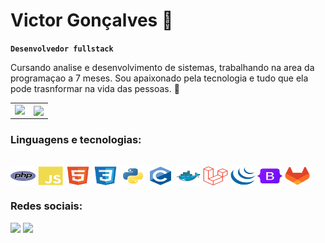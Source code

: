 # Victor Gonçalves 👾

**`Desenvolvedor fullstack`**

Cursando analise e desenvolvimento de sistemas, trabalhando na area da programaçao a 7 meses. Sou apaixonado pela tecnologia e tudo que ela pode trasnformar na vida das pessoas. 💜



<table>
  <tr>
    <td>
      <img src="https://github-readme-stats.vercel.app/api?username=anuraghazra&show_icons=true&theme=radical" />
    </td>
    <td>
      <a href="https://github.com/anuraghazra/convoychat">
        <img height=200 align="center" src="https://github-readme-stats.vercel.app/api/top-langs?username=anuraghazra&layout=compact&langs_count=8&card_width=320&theme=dark" />
      </a>
    </td>
  </tr>
</table>

### Linguagens e tecnologias:

<div style="display: inline_block"><br>
  <img align="center" alt="Victor-PHP" height="30" width="40" src="https://raw.githubusercontent.com/devicons/devicon/master/icons/php/php-original.svg">
  <img align="center" alt="Victor-Js" height="30" width="40" src="https://raw.githubusercontent.com/devicons/devicon/master/icons/javascript/javascript-plain.svg">
  <img align="center" alt="Victor-HTML" height="30" width="40" src="https://raw.githubusercontent.com/devicons/devicon/master/icons/html5/html5-original.svg">
  <img align="center" alt="Victor-CSS" height="30" width="40" src="https://raw.githubusercontent.com/devicons/devicon/master/icons/css3/css3-original.svg">
  <img align="center" alt="Victor-Python" height="30" width="40" src="https://raw.githubusercontent.com/devicons/devicon/master/icons/python/python-original.svg">
<img align="center" alt="Victor-C" height="30" width="40" src="https://raw.githubusercontent.com/devicons/devicon/master/icons/c/c-original.svg">
<img align="center" alt="Victor-Docker" height="30" width="40" src="https://raw.githubusercontent.com/devicons/devicon/master/icons/docker/docker-original.svg">
<img align="center" alt="Victor-Laravel" height="30" width="40" src="https://raw.githubusercontent.com/devicons/devicon/master/icons/laravel/laravel-original.svg">
<img align="center" alt="Victor-jQuery" height="30" width="40" src="https://raw.githubusercontent.com/devicons/devicon/master/icons/jquery/jquery-original.svg">
<img align="center" alt="Victor-Bootstrap" height="30" width="40" src="https://raw.githubusercontent.com/devicons/devicon/master/icons/bootstrap/bootstrap-original.svg">
<img align="center" alt="Victor-GitLab" height="30" width="40" src="https://raw.githubusercontent.com/devicons/devicon/master/icons/gitlab/gitlab-original.svg">
</div>

  
  ### Redes sociais:


<div> 
  <a href="https://www.instagram.com/_vtr.030/" target="_blank"><img src="https://img.shields.io/badge/-Instagram-%23E4405F?style=for-the-badge&logo=instagram&logoColor=white" target="_blank"></a>
  <a href="www.linkedin.com/in/victorgoncalvess" target="_blank"><img src="https://img.shields.io/badge/-LinkedIn-%230077B5?style=for-the-badge&logo=linkedin&logoColor=white" target="_blank"></a> 
</div>
